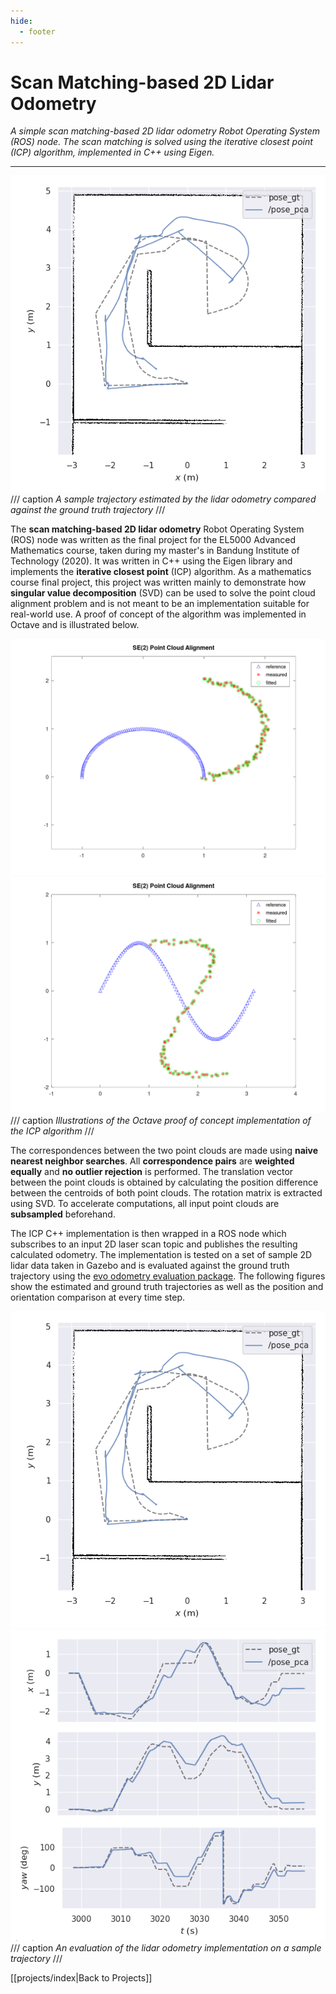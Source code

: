 ```yaml
---
hide:
  - footer
---
```


# Scan Matching-based 2D Lidar Odometry

*A simple scan matching-based 2D lidar odometry Robot Operating System (ROS) node. The scan matching is solved using the iterative closest point (ICP) algorithm, implemented in C++ using Eigen.*

---

![](../resources/projects/scan_matching/evo_traj.png)
/// caption
*A sample trajectory estimated by the lidar odometry compared against the ground truth trajectory*
///

The **scan matching-based 2D lidar odometry** Robot Operating System (ROS) node was written as the final project for the EL5000 Advanced Mathematics course, taken during my master's in Bandung Institute of Technology (2020). It was written in C++ using the Eigen library and implements the **iterative closest point** (ICP) algorithm. As a mathematics course final project, this project was written mainly to demonstrate how **singular value decomposition** (SVD) can be used to solve the point cloud alignment problem and is not meant to be an implementation suitable for real-world use. A proof of concept of the algorithm was implemented in Octave and is illustrated below.

![](../resources/projects/scan_matching/icp_animation.gif)
![](../resources/projects/scan_matching/icp_2_animation.gif)
/// caption
*Illustrations of the Octave proof of concept implementation of the ICP algorithm*
///

The correspondences between the two point clouds are made using **naive nearest neighbor searches**. All **correspondence pairs** are **weighted equally** and **no outlier rejection** is performed. The translation vector between the point clouds is obtained by calculating the position difference between the centroids of both point clouds. The rotation matrix is extracted using SVD. To accelerate computations, all input point clouds are **subsampled** beforehand.

The ICP C++ implementation is then wrapped in a ROS node which subscribes to an input 2D laser scan topic and publishes the resulting calculated odometry. The implementation is tested on a set of sample 2D lidar data taken in Gazebo and is evaluated against the ground truth trajectory using the [evo odometry evaluation package](https://github.com/MichaelGrupp/evo). The following figures show the estimated and ground truth trajectories as well as the position and orientation comparison at every time step.


![](../resources/projects/scan_matching/evo_traj.png)
![](../resources/projects/scan_matching/evo_pos_ort.png)
/// caption
*An evaluation of the lidar odometry implementation on a sample trajectory*
///

[[projects/index|Back to Projects]]